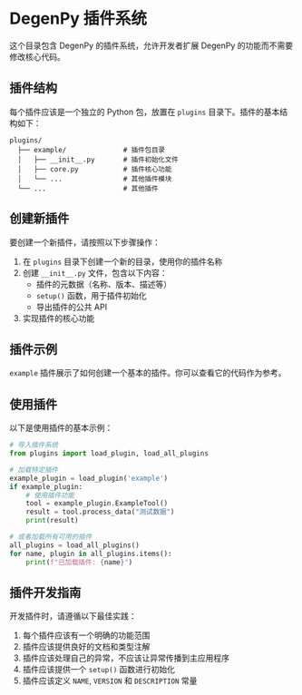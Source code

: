 # DegenPy 插件系统

这个目录包含 DegenPy 的插件系统，允许开发者扩展 DegenPy 的功能而不需要修改核心代码。

## 插件结构

每个插件应该是一个独立的 Python 包，放置在 `plugins` 目录下。插件的基本结构如下：

```
plugins/
  ├── example/              # 插件包目录
  │   ├── __init__.py       # 插件初始化文件
  │   ├── core.py           # 插件核心功能
  │   └── ...               # 其他插件模块
  └── ...                   # 其他插件
```

## 创建新插件

要创建一个新插件，请按照以下步骤操作：

1. 在 `plugins` 目录下创建一个新的目录，使用你的插件名称
2. 创建 `__init__.py` 文件，包含以下内容：
   - 插件的元数据（名称、版本、描述等）
   - `setup()` 函数，用于插件初始化
   - 导出插件的公共 API
3. 实现插件的核心功能

## 插件示例

`example` 插件展示了如何创建一个基本的插件。你可以查看它的代码作为参考。

## 使用插件

以下是使用插件的基本示例：

```python
# 导入插件系统
from plugins import load_plugin, load_all_plugins

# 加载特定插件
example_plugin = load_plugin('example')
if example_plugin:
    # 使用插件功能
    tool = example_plugin.ExampleTool()
    result = tool.process_data("测试数据")
    print(result)

# 或者加载所有可用的插件
all_plugins = load_all_plugins()
for name, plugin in all_plugins.items():
    print(f"已加载插件: {name}")
```

## 插件开发指南

开发插件时，请遵循以下最佳实践：

1. 每个插件应该有一个明确的功能范围
2. 插件应该提供良好的文档和类型注解
3. 插件应该处理自己的异常，不应该让异常传播到主应用程序
4. 插件应该提供一个 `setup()` 函数进行初始化
5. 插件应该定义 `NAME`, `VERSION` 和 `DESCRIPTION` 常量
